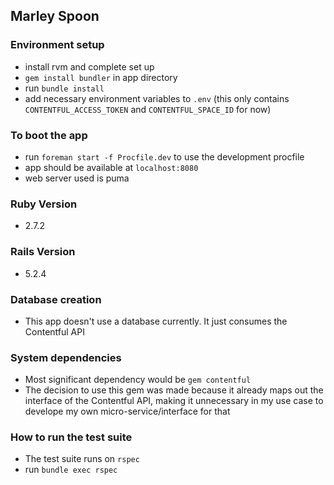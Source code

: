 ## Marley Spoon

### Environment setup

- install rvm and complete set up
- `gem install bundler` in app directory
- run `bundle install`
- add necessary environment variables to `.env` (this only contains `CONTENTFUL_ACCESS_TOKEN` and `CONTENTFUL_SPACE_ID` for now)

### To boot the app
- run `foreman start -f Procfile.dev` to use the development procfile
- app should be available at `localhost:8080`
- web server used is puma

### Ruby Version
- 2.7.2

### Rails Version
- 5.2.4

### Database creation
- This app doesn't use a database currently. It just consumes the Contentful API

### System dependencies
- Most significant dependency would be `gem contentful`
- The decision to use this gem was made because it already maps out the interface of the Contentful API, making it unnecessary in my use case to develope my own micro-service/interface for that 

### How to run the test suite
- The test suite runs on `rspec`
- run `bundle exec rspec`
